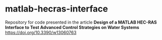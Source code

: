 # matlab-hecras-interface
Repository for code presented in the article **Design of a MATLAB HEC-RAS Interface to Test Advanced Control Strategies on Water Systems** https://doi.org/10.3390/w13060763
